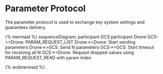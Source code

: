 # Parameter Protocol

The parameter protocol is used to exchange key system settings and guarantees delivery.

{% mermaid %}
sequenceDiagram;
    participant GCS
    participant Drone
    GCS->>Drone: PARAM_REQUEST_LIST
    Drone->>Drone: Start sending parameters
    Drone->>GCS: Send N parameters
    GCS->>GCS: Start timeout for receiving all N
    GCS->>Drone: Request dropped values using PARAM_REQUEST_READ with param index

{% endmermaid %}




